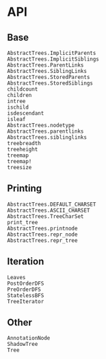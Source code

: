 # API


## Base

```@docs
AbstractTrees.ImplicitParents
AbstractTrees.ImplicitSiblings
AbstractTrees.ParentLinks
AbstractTrees.SiblingLinks
AbstractTrees.StoredParents
AbstractTrees.StoredSiblings
childcount
children
intree
ischild
isdescendant
isleaf
AbstractTrees.nodetype
AbstractTrees.parentlinks
AbstractTrees.siblinglinks
treebreadth
treeheight
treemap
treemap!
treesize
```


## Printing

```@docs
AbstractTrees.DEFAULT_CHARSET
AbstractTrees.ASCII_CHARSET
AbstractTrees.TreeCharSet
print_tree
AbstractTrees.printnode
AbstractTrees.repr_node
AbstractTrees.repr_tree
```


## Iteration

```@docs
Leaves
PostOrderDFS
PreOrderDFS
StatelessBFS
TreeIterator
```


## Other

```@docs
AnnotationNode
ShadowTree
Tree
```
